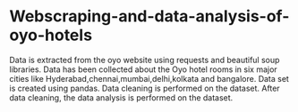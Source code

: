 # Webscraping-and-data-analysis-of-oyo-hotels
Data is extracted from the oyo website using requests and beautiful soup libraries. Data has been collected about the Oyo hotel rooms in six major cities like Hyderabad,chennai,mumbai,delhi,kolkata and bangalore.
Data set is created using pandas.
Data cleaning is performed on the dataset.
After data cleaning, the data analysis is performed on the dataset.
